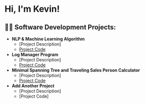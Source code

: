 <h1>Hi, I'm Kevin! <br/>

<h2>👨‍💻 Software Development Projects:</h2>

- <b>NLP & Machine Learning Algorithm</b>
  - [Project Description]
  - [Project Code](https://github.com/KevinMReardon/NLP_Classifier)
- <b>Log Manager Program</b>
  - [Project Description]
  - [Project Code](https://github.com/KevinMReardon/LogManagerProgram/tree/main/LogManagerProgram)
- <b>Minimal Spanning Tree and Traveling Sales Person Calculator</b>
  - [Project Description]
  - [Project Code](https://github.com/KevinMReardon/MSTandTSPcalc/tree/main/MSTandTSPcalc)
- <b>Add Another Project</b>
  - [Project Description]
  - [Project Code]


